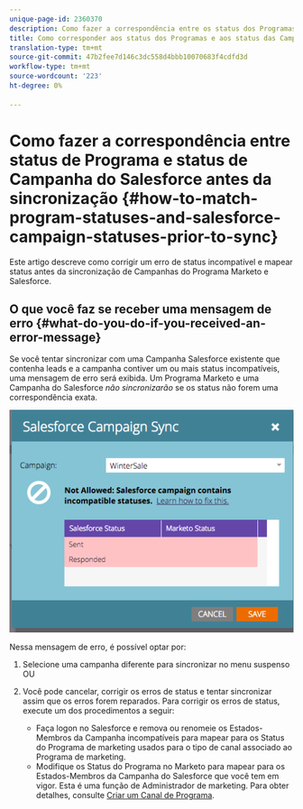 ```yaml
---
unique-page-id: 2360370
description: Como fazer a correspondência entre os status dos Programas e os status das Campanhas do Salesforce antes da sincronização - Documentos do Marketing - Documentação do produto
title: Como corresponder aos status dos Programas e aos status das Campanhas do Salesforce antes da sincronização
translation-type: tm+mt
source-git-commit: 47b2fee7d146c3dc558d4bbb10070683f4cdfd3d
workflow-type: tm+mt
source-wordcount: '223'
ht-degree: 0%

---
```



# Como fazer a correspondência entre status de Programa e status de Campanha do Salesforce antes da sincronização {#how-to-match-program-statuses-and-salesforce-campaign-statuses-prior-to-sync}

Este artigo descreve como corrigir um erro de status incompatível e mapear status antes da sincronização de Campanhas do Programa Marketo e Salesforce.

## O que você faz se receber uma mensagem de erro {#what-do-you-do-if-you-received-an-error-message}

Se você tentar sincronizar com uma Campanha Salesforce existente que contenha leads e a campanha contiver um ou mais status incompatíveis, uma mensagem de erro será exibida. Um Programa Marketo e uma Campanha do Salesforce *não sincronizarão* se os status não forem uma correspondência exata.

![](assets/image2015-7-22-9-3a23-3a29.png)

Nessa mensagem de erro, é possível optar por:

1. Selecione uma campanha diferente para sincronizar no menu suspenso OU
1. Você pode cancelar, corrigir os erros de status e tentar sincronizar assim que os erros forem reparados. Para corrigir os erros de status, execute um dos procedimentos a seguir:

   * Faça logon no Salesforce e remova ou renomeie os Estados-Membros da Campanha incompatíveis para mapear para os Status do Programa de marketing usados para o tipo de canal associado ao Programa de marketing.
   * Modifique os Status do Programa no Marketo para mapear para os Estados-Membros da Campanha do Salesforce que você tem em vigor. Esta é uma função de Administrador de marketing. Para obter detalhes, consulte [Criar um Canal de Programa](../../../../../product-docs/administration/tags/create-a-program-channel.md).

